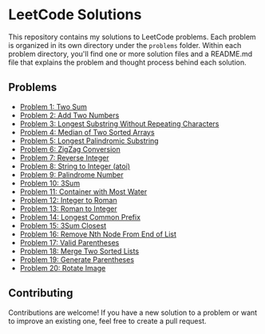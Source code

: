 # LeetCode Solutions

This repository contains my solutions to LeetCode problems. Each problem is organized in its own directory under the `problems` folder. Within each problem directory, you'll find one or more solution files and a README.md file that explains the problem and thought process behind each solution.

## Problems

- [Problem 1: Two Sum](./problems/two-sum/README.md)
- [Problem 2: Add Two Numbers](./problems/add-two-numbers/README.md)
- [Problem 3: Longest Substring Without Repeating Characters](./problems/longest-substring-without-repeating-characters/)
- [Problem 4: Median of Two Sorted Arrays](./problems/median-of-two-sorted-arrays)
- [Problem 5: Longest Palindromic Substring](./problems/longest-palindromic-substring)
- [Problem 6: ZigZag Conversion](./problems/zigzag-conversion)
- [Problem 7: Reverse Integer](./problems/reverse-integer)
- [Problem 8: String to Integer (atoi)](./problems/string-to-integer-(atoi))
- [Problem 9: Palindrome Number](./problems/palindrome-number)
- [Problem 10: 3Sum](./problems/3sum)
- [Problem 11: Container with Most Water](./problems/container-with-most-water)
- [Problem 12: Integer to Roman](./problems/integer-to-roman)
- [Problem 13: Roman to Integer](./problems/roman-to-integer)
- [Problem 14: Longest Common Prefix](./problems/longest-common-prefix)
- [Problem 15: 3Sum Closest](./problems/3sum-closest)
- [Problem 16: Remove Nth Node From End of List](./problems/remove-nth-node-from-end-of-list)
- [Problem 17: Valid Parentheses](./problems/valid-parentheses)
- [Problem 18: Merge Two Sorted Lists](./problems/merge-two-sorted-lists)
- [Problem 19: Generate Parentheses](./problems/generate-parentheses)
- [Problem 20: Rotate Image](./problems/rotate-image)

## Contributing

Contributions are welcome! If you have a new solution to a problem or want to improve an existing one, feel free to create a pull request.
